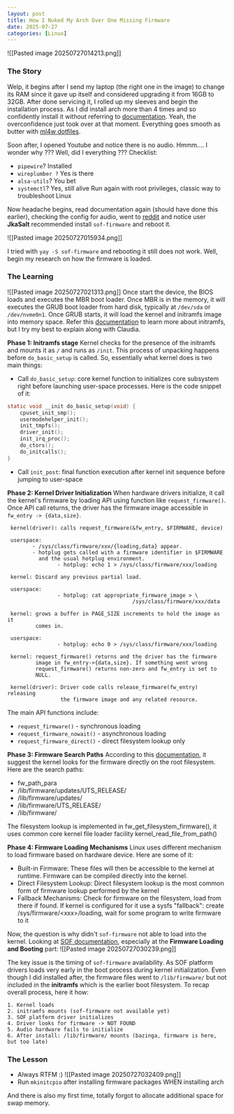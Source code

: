 ```yaml
---
layout: post
title: How I Nuked My Arch Over One Missing Firmware
date: 2025-07-27
categories: [Linux]
---
```


![[Pasted image 20250727014213.png]]

### The Story
Welp, it begins after I send my laptop (the right one in the image) to change its RAM since it gave up itself and considered upgrading it from 16GB to 32GB. After done servicing it, I rolled up my sleeves and begin the installation process. As I did install arch more than 4 times and so confidently install it without referring to [documentation](https://wiki.archlinux.org/title/Installation_guide). Yeah, the overconfidence just took over at that moment. Everything goes smooth as butter with [ml4w dotfiles](https://github.com/mylinuxforwork/dotfiles). 

Soon after, I opened Youtube and notice there is no audio. Hmmm.... I wonder why ???
Well, did I everything ???
Checklist:
- `pipewire`? Installed 
- `wireplumber ?` Yes is there
- `alsa-utils`? You bet 
- `systemctl`? Yes, still alive
Run again with root privileges, classic way to troubleshoot Linux 

Now headache begins, read documentation again (should have done this earlier), checking the config for audio, went to [reddit](https://www.reddit.com/r/archlinux/comments/pleb6c/audio_not_working_arch_linux/) and notice user **JkaSalt** recommended install `sof-firmware` and reboot it. 

![[Pasted image 20250727015934.png]]

I tried with `yay -S sof-firmware` and rebooting it still does not work.  Well, begin my research on how the firmware is loaded. 

### The Learning 
![[Pasted image 20250727021313.png]]
Once start the device, the BIOS loads and executes the MBR boot loader. Once MBR is in the memory, it will executes the GRUB boot loader from hard disk, typically at `/dev/sda` or `/dev/nvme0n1`. Once GRUB starts, it will load the kernel and initramfs image into memory space. Refer this [documentation](https://www.linuxfromscratch.org/blfs/view/svn/postlfs/initramfs.html) to learn more about initramfs, but I try my best to explain along with Claudia.

**Phase 1: Initramfs stage**
Kernel checks for the presence of the initramfs and mounts it as `/` and runs as `/init`. This process of unpacking happens before `do_basic_setup` is called. So, essentially what kernel does is two main things:
- Call `do_basic_setup`: core kernel function to initializes core subsystem right before launching user-space processes. Here is the code snippet of it:
```c
static void __init do_basic_setup(void) {
	cpuset_init_smp();
	usermodehelper_init();
	init_tmpfs();
	driver_init();
	init_irq_proc();
	do_ctors();
	do_initcalls();
}
```
- Call `init_post`: final function execution after kernel init sequence before jumping to user-space

**Phase 2: Kernel Driver Initialization**
When hardware drivers initialize, it call the kernel's firmware by loading API using function like `request_firmware()`.  Once API call returns, the driver has the firmware image accessible in `fw_entry -> {data,size}`. 

```
 kernel(driver): calls request_firmware(&fw_entry, $FIRMWARE, device)

 userspace:
        - /sys/class/firmware/xxx/{loading,data} appear.
        - hotplug gets called with a firmware identifier in $FIRMWARE
          and the usual hotplug environment.
                - hotplug: echo 1 > /sys/class/firmware/xxx/loading

 kernel: Discard any previous partial load.

 userspace:
                - hotplug: cat appropriate_firmware_image > \
                                        /sys/class/firmware/xxx/data

 kernel: grows a buffer in PAGE_SIZE increments to hold the image as it
         comes in.

 userspace:
                - hotplug: echo 0 > /sys/class/firmware/xxx/loading

 kernel: request_firmware() returns and the driver has the firmware
         image in fw_entry->{data,size}. If something went wrong
         request_firmware() returns non-zero and fw_entry is set to
         NULL.

 kernel(driver): Driver code calls release_firmware(fw_entry) releasing
                 the firmware image and any related resource.
```

The main API functions include:
- `request_firmware()` - synchronous loading
- `request_firmware_nowait()` - asynchronous loading
- `request_firmware_direct()` - direct filesystem lookup only

**Phase 3: Firmware Search Paths**
According to this [documentation](https://docs.kernel.org/driver-api/firmware/fw_search_path.html), it suggest the kernel looks for the firmware directly on the root filesystem. Here are the search paths:
- fw_path_para 
- /lib/firmware/updates/UTS_RELEASE/
- /lib/firmware/updates/
- /lib/firmware/UTS_RELEASE/
- /lib/firmware/

The filesystem lookup is implemented in fw_get_filesystem_firmware(), it uses common core kernel file loader facility kernel_read_file_from_path()

**Phase 4: Firmware Loading Mechanisms**
Linux uses different mechanism to load firmware based on hardware device. Here are some of it:
- Built-in Firmware: These files will then be accessible to the kernel at runtime. Firmware can be compiled directly into the kernel. 
- Direct Filesystem Lookup: Direct filesystem lookup is the most common form of firmware lookup performed by the kernel
- Fallback Mechanisms: Check for firmware on the filesystem, load from there if found. If kernel is configured for it  use a sysfs "fallback": create /sys/firmware/\<xxx>/loading, wait for some program to write firmware to it

Now, the question is why didn't `sof-firmware` not able to load into the kernel. Looking at [SOF documentation](https://thesofproject.github.io/latest/architectures/host/linux_driver/architecture/sof_driver_arch.html#sof-platform-driver), especially at the **Firmware Loading and Booting** part:
![[Pasted image 20250727030239.png]]

The key issue is the timing of `sof-firmware` availability. As SOF platform drivers loads very early in the boot process during kernel initialization. Even though I did installed after, the firmware files went to `/lib/firmware/` but not included in the **initramfs** which is the earlier boot filesystem. To recap overall process, here it how:
```
1. Kernel loads 
2. initramfs mounts (sof-firmware not available yet)
3. SOF platform driver initializes
4. Driver looks for firmware -> NOT FOUND
5. Audio hardware fails to initialize
6. After install: /lib/firmware/ mounts (bazinga, firmware is here, but too late)
```

### The Lesson
- Always RTFM :) 
![[Pasted image 20250727032409.png]]
- Run `mkinitcpio` after installing firmware packages WHEN installing arch 

And there is also my first time, totally forgot to allocate additional space for swap memory. 

